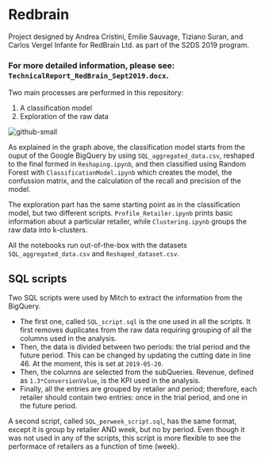 # Redbrain

Project designed by Andrea Cristini, Emilie Sauvage, Tiziano Suran, and Carlos Vergel Infante for RedBrain Ltd. as part of the S2DS 2019 program.

### For more detailed information, please see: `TechnicalReport_RedBrain_Sept2019.docx`.

Two main processes are performed in this repository:

1. A classification model
1. Exploration of the raw data

![github-small](https://github.com/S2DSLondon/Redbrain/blob/master/Draft_scripts/NotebookWorkflow.png)

As explained in the graph above, the classification model starts from the ouput of the Google BigQuery by using `SQL_aggregated_data.csv`, reshaped to the final formed in `Reshaping.ipynb`, and then classified using Random Forest with `ClassificationModel.ipynb` which creates the model, the confussion matrix, and the calculation of the recall and precision of the model.

The exploration part has the same starting point as in the classification model, but two different scripts. `Profile_Retailer.ipynb` prints basic information about a particular retailer, while `Clustering.ipynb` groups the raw data into k-clusters.

All the notebooks run out-of-the-box with the datasets `SQL_aggregated_data.csv` and `Reshaped_dataset.csv`.

## SQL scripts

Two SQL scripts were used by Mitch to extract the information from the BigQuery. 

- The first one, called `SQL_script.sql` is the one used in all the scripts. It first removes duplicates from the raw data requiring grouping of all the columns used in the analysis. 
- Then, the data is divided between two periods: the trial period and the future period. This can be changed by updating the cutting date in line 46. At the moment, this is set at `2019-05-20`. 
- Then, the columns are selected from the subQueries. Revenue, defined as `1.3*ConversionValue`, is the KPI used in the analysis.
- Finally, all the entries are grouped by retailer and period; therefore, each retailer should contain two entries: once in the trial period, and one in the future period.

A second script, called `SQL_perweek_script.sql`, has the same format, except it is group by retailer AND week, but no by period. Even though it was not used in any of the scripts, this script is more flexible to see the performace of retailers as a function of time (week).
